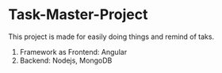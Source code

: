 # Task-Master-Project

This project is made for easily doing things and remind of taks.

 1. Framework as Frontend: Angular
 2. Backend: Nodejs, MongoDB

